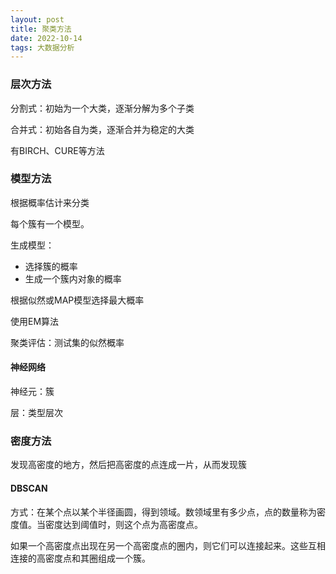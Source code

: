 ```yaml
---
layout: post
title: 聚类方法
date: 2022-10-14
tags: 大数据分析
---
```


### 层次方法

分割式：初始为一个大类，逐渐分解为多个子类

合并式：初始各自为类，逐渐合并为稳定的大类

有BIRCH、CURE等方法

### 模型方法

根据概率估计来分类

每个簇有一个模型。

生成模型：

- 选择簇的概率
- 生成一个簇内对象的概率

根据似然或MAP模型选择最大概率

使用EM算法

聚类评估：测试集的似然概率

#### 神经网络

神经元：簇

层：类型层次

### 密度方法

发现高密度的地方，然后把高密度的点连成一片，从而发现簇

#### DBSCAN

方式：在某个点以某个半径画圆，得到领域。数领域里有多少点，点的数量称为密度值。当密度达到阈值时，则这个点为高密度点。

如果一个高密度点出现在另一个高密度点的圈内，则它们可以连接起来。这些互相连接的高密度点和其圈组成一个簇。